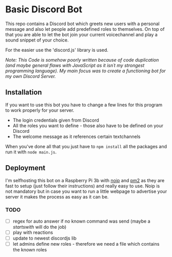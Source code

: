 # Basic Discord Bot

This repo contains a Discord bot which greets new users with a personal message and also let people add predefined roles to themselves. On top of that you are able to let the bot join your current voicechannel and play a sound snippet of your choice.

For the easier use the 'discord.js' library is used.

*Note: This Code is somehow poorly written because of code duplication (and maybe general flaws with JavaScript as it isn´t my strongest programming language). My main focus was to create a functioning bot for my own Discord Server.*

## Installation

If you want to use this bot you have to change a few lines for this program to work properly for your server.

- The login credentials given from Discord
- All the roles you want to define - those also have to be defined on your Discord
- The welcome message as it references certain textchannels

When you've done all that you just have to ``npm install`` all the packages and run it with ``node main.js``.

## Deployment

I'm selfhosting this bot on a Raspberry Pi 3b with [noip](https://www.noip.com/) and [pm2](https://pm2.keymetrics.io/docs/usage/quick-start/) as they are fast to setup (just follow their instructions) and really easy to use. Noip is not mandatory but in case you want to run a little webpage to advertise your server it makes the process as easy as it can be.


### TODO

- [ ] regex for auto answer if no known command was send (maybe a _startswith_ will do the job)
- [ ] play with reactions
- [ ] update to newest discordjs lib
- [ ] let admins define new roles - therefore we need a file which contains the known roles